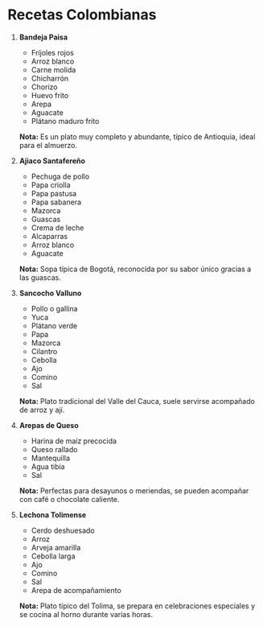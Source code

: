 # Recetas Colombianas

1. **Bandeja Paisa**
   - Fríjoles rojos  
   - Arroz blanco  
   - Carne molida  
   - Chicharrón  
   - Chorizo  
   - Huevo frito  
   - Arepa  
   - Aguacate  
   - Plátano maduro frito  

   **Nota:** Es un plato muy completo y abundante, típico de Antioquia, ideal para el almuerzo.

2. **Ajiaco Santafereño**
   - Pechuga de pollo  
   - Papa criolla  
   - Papa pastusa  
   - Papa sabanera  
   - Mazorca  
   - Guascas  
   - Crema de leche  
   - Alcaparras  
   - Arroz blanco  
   - Aguacate  

   **Nota:** Sopa típica de Bogotá, reconocida por su sabor único gracias a las guascas.

3. **Sancocho Valluno**
   - Pollo o gallina  
   - Yuca  
   - Plátano verde  
   - Papa  
   - Mazorca  
   - Cilantro  
   - Cebolla  
   - Ajo  
   - Comino  
   - Sal  

   **Nota:** Plato tradicional del Valle del Cauca, suele servirse acompañado de arroz y ají.

4. **Arepas de Queso**
   - Harina de maíz precocida  
   - Queso rallado  
   - Mantequilla  
   - Agua tibia  
   - Sal  

   **Nota:** Perfectas para desayunos o meriendas, se pueden acompañar con café o chocolate caliente.

5. **Lechona Tolimense**
   - Cerdo deshuesado  
   - Arroz  
   - Arveja amarilla  
   - Cebolla larga  
   - Ajo  
   - Comino  
   - Sal  
   - Arepa de acompañamiento  

   **Nota:** Plato típico del Tolima, se prepara en celebraciones especiales y se cocina al horno durante varias horas.
